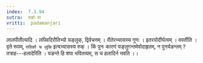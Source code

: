 ```yaml
---
index:  7.3.94
sutra:  यङो वा
vritti:  padamanjari
---
```


लालपीतीत्यादि । लपिवदिरौतिभ्यो यङ्लुक्, द्विर्वचनम् । रौतेरभ्यासस्य गुणः । इतरयोर्दीर्घत्वम् । ववर्तीति । वृते रूपम्, `रुग्रिकौ च लुकि` इत्यभ्यासस्य रुक् । किं पुनः कारणं यङ्लुगन्तमेवोदाहृतम्, न पुनर्यङन्तम् ? तत्राह---हलादेरिति । यङन्ते हि शपा भवितव्यम्, स च हलादिर्न भवति ।।
